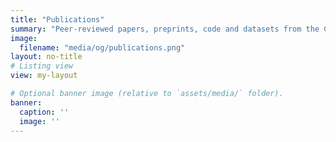 ```yaml
---
title: "Publications"
summary: "Peer-reviewed papers, preprints, code and datasets from the Chini Lab."
image:
  filename: "media/og/publications.png"
layout: no-title
# Listing view
view: my-layout

# Optional banner image (relative to `assets/media/` folder).
banner:
  caption: ''
  image: ''
---
```

